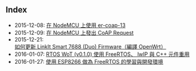 
## Index

* 2015-12-08: [在 NodeMCU 上使用 er-coap-13](https://github.com/jollen/blog/issues/1)
* 2015-12-09: [在 NodeMCU 上發出 CoAP Request](https://github.com/jollen/blog/issues/2)
* 2015-12-21: [如何更新 LinkIt Smart 7688 (Duo) Firmware（編譯 OpenWrt）](https://github.com/jollen/blog/issues/3)
* 2016-01-07: [RTOS WoT (v0.1.0) 使用 FreeRTOS、 lwIP 與 C++ 元件重用](https://github.com/jollen/blog/issues/7)
* 2016-01-27: [使用 ESP8266 做為 FreeRTOS 的學習與開發環境](https://github.com/jollen/blog/issues/8)
